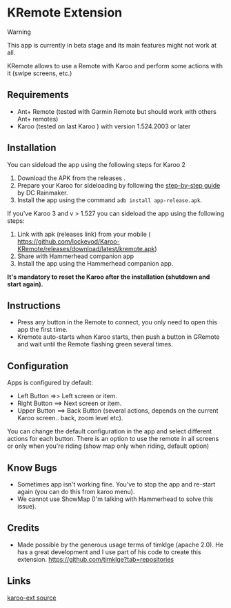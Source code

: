 # KRemote  Extension

> [!WARNING]  
> This app is currently in beta stage and its main features might not work at all.


KRemote allows to use a Remote with Karoo and perform some actions with it (swipe screens, etc.)

## Requirements
- Ant+ Remote (tested with Garmin Remote but should work with others Ant+ remotes)
- Karoo (tested on last Karoo ) with version 1.524.2003 or later

## Installation

You can sideload the app using the following steps for Karoo 2

1. Download the APK from the releases .
2. Prepare your Karoo for sideloading by following the [step-by-step guide](https://www.dcrainmaker.com/2021/02/how-to-sideload-android-apps-on-your-hammerhead-karoo-1-karoo-2.html) by DC Rainmaker.
3. Install the app using the command `adb install app-release.apk`.


If you've Karoo 3 and v > 1.527 you can sideload the app using the following steps:

1. Link with apk (releases link) from your mobile ( https://github.com/lockevod/Karoo-KRemote/releases/download/latest/kremote.apk)
2. Share with Hammerhead companion app
3. Install the app using the Hammerhead companion app.

**It's mandatory to reset the Karoo after the installation (shutdown and start again).**

## Instructions

- Press any button in the Remote to connect, you only need to open this app the first time. 
- Kremote auto-starts when Karoo starts, then push a button in GRemote and wait until the Remote flashing green several times.

## Configuration
Apps is configured by default:

- Left Button =>> Left screen or item.
- Right Button ==> Next screen or item. 
- Upper Button ==> Back Button (several actions, depends on the current Karoo screen.. back, zoom level etc).

You can change the default configuration in the app and select different actions for each button. There is an option to use the remote in all screens or only when you're riding (show map only when riding, default option)

## Know Bugs
- Sometimes app isn't working fine. You've to stop the app and re-start again (you can do this from karoo menu).
- We cannot use ShowMap (I'm talking with Hammerhead to solve this issue).

## Credits

- Made possible by the generous usage terms of timklge (apache 2.0). He has a great development and I use part of his code to create this extension.
  https://github.com/timklge?tab=repositories

## Links

[karoo-ext source](https://github.com/hammerheadnav/karoo-ext)
